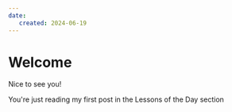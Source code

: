 ```yaml
---
date:
   created: 2024-06-19
---
```


# Welcome

Nice to see you!

You're just reading my first post in the Lessons of the Day section